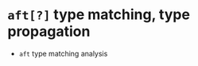<!-- TITLE: aft -->

#  `aft[?]`   type matching, type propagation

- `aft`   type matching analysis

<p hidden>afta aftm</p>